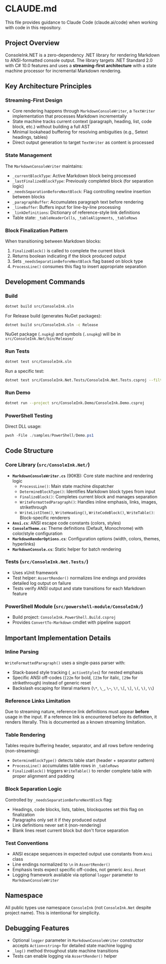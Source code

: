 # CLAUDE.md

This file provides guidance to Claude Code (claude.ai/code) when working with code in this repository.

## Project Overview

ConsoleInk.NET is a zero-dependency .NET library for rendering Markdown to ANSI-formatted console output. The library targets .NET Standard 2.0 with C# 10.0 features and uses a **streaming-first architecture** with a state machine processor for incremental Markdown rendering.

## Key Architecture Principles

### Streaming-First Design
- Core rendering happens through `MarkdownConsoleWriter`, a `TextWriter` implementation that processes Markdown incrementally
- State machine tracks current context (paragraph, heading, list, code block, etc.) without building a full AST
- Minimal lookahead buffering for resolving ambiguities (e.g., Setext headings, tables)
- Direct output generation to target `TextWriter` as content is processed

### State Management
The `MarkdownConsoleWriter` maintains:
- `_currentBlockType`: Active Markdown block being processed
- `_lastFinalizedBlockType`: Previously completed block (for separation logic)
- `_needsSeparationBeforeNextBlock`: Flag controlling newline insertion between blocks
- `_paragraphBuffer`: Accumulates paragraph text before rendering
- `_lineBuffer`: Buffers input for line-by-line processing
- `_linkDefinitions`: Dictionary of reference-style link definitions
- Table state: `_tableHeaderCells`, `_tableAlignments`, `_tableRows`

### Block Finalization Pattern
When transitioning between Markdown blocks:
1. `FinalizeBlock()` is called to complete the current block
2. Returns boolean indicating if the block produced output
3. Sets `_needsSeparationBeforeNextBlock` flag based on block type
4. `ProcessLine()` consumes this flag to insert appropriate separation

## Development Commands

### Build
```bash
dotnet build src/ConsoleInk.sln
```

For Release build (generates NuGet packages):
```bash
dotnet build src/ConsoleInk.sln -c Release
```
NuGet package (`.nupkg`) and symbols (`.snupkg`) will be in `src/ConsoleInk.Net/bin/Release/`

### Run Tests
```bash
dotnet test src/ConsoleInk.sln
```

Run a specific test:
```bash
dotnet test src/ConsoleInk.Net.Tests/ConsoleInk.Net.Tests.csproj --filter "FullyQualifiedName~Render_BoldEmphasis"
```

### Run Demo
```bash
dotnet run --project src/ConsoleInk.Demo/ConsoleInk.Demo.csproj
```

### PowerShell Testing
Direct DLL usage:
```powershell
pwsh -File ./samples/PowerShell/Demo.ps1
```

## Code Structure

### Core Library (`src/ConsoleInk.Net/`)
- **`MarkdownConsoleWriter.cs`** (90KB): Core state machine and rendering logic
  - `ProcessLine()`: Main state machine dispatcher
  - `DetermineBlockType()`: Identifies Markdown block types from input
  - `FinalizeBlock()`: Completes current block and manages separation
  - `WriteFormattedParagraph()`: Handles inline emphasis, links, images, strikethrough
  - `WriteListItem()`, `WriteHeading()`, `WriteCodeBlock()`, `WriteTable()`: Block-specific renderers
- **`Ansi.cs`**: ANSI escape code constants (colors, styles)
- **`ConsoleTheme.cs`**: Theme definitions (Default, Monochrome) with color/style configuration
- **`MarkdownRenderOptions.cs`**: Configuration options (width, colors, themes, hyperlinks)
- **`MarkdownConsole.cs`**: Static helper for batch rendering

### Tests (`src/ConsoleInk.Net.Tests/`)
- Uses xUnit framework
- Test helper: `AssertRender()` normalizes line endings and provides detailed log output on failure
- Tests verify ANSI output and state transitions for each Markdown feature

### PowerShell Module (`src/powershell-module/ConsoleInk/`)
- Build project: `ConsoleInk.PowerShell.Build.csproj`
- Provides `ConvertTo-Markdown` cmdlet with pipeline support

## Important Implementation Details

### Inline Parsing
`WriteFormattedParagraph()` uses a single-pass parser with:
- Stack-based style tracking (`_activeStyles`) for nested emphasis
- Specific ANSI off-codes (`[22m` for bold, `[23m` for italic, `[29m` for strikethrough) instead of generic reset
- Backslash escaping for literal markers (`\*`, `\_`, `\~`, `\!`, `\[`, `\]`, `\(`, `\)`, `\\`)

### Reference Links Limitation
Due to streaming nature, reference link definitions must appear **before** usage in the input. If a reference link is encountered before its definition, it renders literally. This is documented as a known streaming limitation.

### Table Rendering
Tables require buffering header, separator, and all rows before rendering (non-streaming):
- `DetermineBlockType()` detects table start (header + separator pattern)
- `ProcessLine()` accumulates table rows in `_tableRows`
- `FinalizeBlock()` triggers `WriteTable()` to render complete table with proper alignment and padding

### Block Separation Logic
Controlled by `_needsSeparationBeforeNextBlock` flag:
- Headings, code blocks, lists, tables, blockquotes set this flag on finalization
- Paragraphs only set it if they produced output
- Link definitions never set it (non-rendering)
- Blank lines reset current block but don't force separation

### Test Conventions
- ANSI escape sequences in expected output use constants from `Ansi` class
- Line endings normalized to `\n` in `AssertRender()`
- Emphasis tests expect specific off-codes, not generic `Ansi.Reset`
- Logging framework available via optional `logger` parameter to `MarkdownConsoleWriter`

## Namespace
All public types use namespace `ConsoleInk` (not `ConsoleInk.Net` despite project name). This is intentional for simplicity.

## Debugging Features
- Optional `logger` parameter in `MarkdownConsoleWriter` constructor accepts `Action<string>` for detailed state machine logging
- `_log()` method throughout state machine transitions
- Tests can enable logging via `AssertRender()` helper
